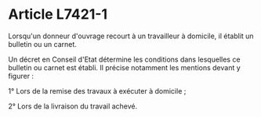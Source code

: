 # Article L7421-1

Lorsqu'un donneur d'ouvrage recourt à un travailleur à domicile, il établit un bulletin ou un carnet.

Un décret en Conseil d'Etat détermine les conditions dans lesquelles ce bulletin ou carnet est établi. Il précise notamment les mentions devant y figurer :

1° Lors de la remise des travaux à exécuter à domicile ;

2° Lors de la livraison du travail achevé.